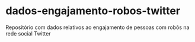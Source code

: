 # dados-engajamento-robos-twitter
Repositório com dados relativos ao engajamento de pessoas com robôs na rede social Twitter
